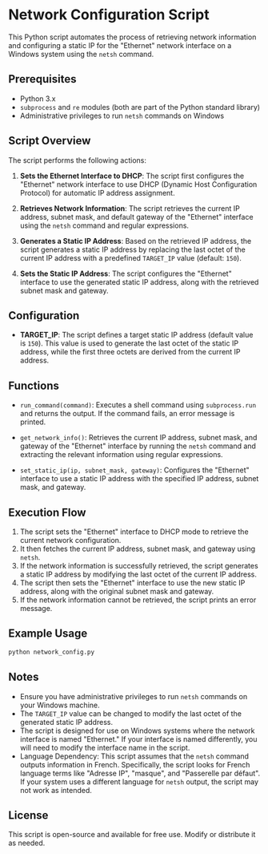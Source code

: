 # Network Configuration Script

This Python script automates the process of retrieving network information and configuring a static IP for the "Ethernet" network interface on a Windows system using the `netsh` command.

## Prerequisites

- Python 3.x
- `subprocess` and `re` modules (both are part of the Python standard library)
- Administrative privileges to run `netsh` commands on Windows

## Script Overview

The script performs the following actions:

1. **Sets the Ethernet Interface to DHCP**:
   The script first configures the "Ethernet" network interface to use DHCP (Dynamic Host Configuration Protocol) for automatic IP address assignment.

2. **Retrieves Network Information**:
   The script retrieves the current IP address, subnet mask, and default gateway of the "Ethernet" interface using the `netsh` command and regular expressions.

3. **Generates a Static IP Address**:
   Based on the retrieved IP address, the script generates a static IP address by replacing the last octet of the current IP address with a predefined `TARGET_IP` value (default: `150`).

4. **Sets the Static IP Address**:
   The script configures the "Ethernet" interface to use the generated static IP address, along with the retrieved subnet mask and gateway.

## Configuration

- **TARGET_IP**: The script defines a target static IP address (default value is `150`). This value is used to generate the last octet of the static IP address, while the first three octets are derived from the current IP address.

## Functions

- `run_command(command)`: Executes a shell command using `subprocess.run` and returns the output. If the command fails, an error message is printed.

- `get_network_info()`: Retrieves the current IP address, subnet mask, and gateway of the "Ethernet" interface by running the `netsh` command and extracting the relevant information using regular expressions.

- `set_static_ip(ip, subnet_mask, gateway)`: Configures the "Ethernet" interface to use a static IP address with the specified IP address, subnet mask, and gateway.

## Execution Flow

1. The script sets the "Ethernet" interface to DHCP mode to retrieve the current network configuration.
2. It then fetches the current IP address, subnet mask, and gateway using `netsh`.
3. If the network information is successfully retrieved, the script generates a static IP address by modifying the last octet of the current IP address.
4. The script then sets the "Ethernet" interface to use the new static IP address, along with the original subnet mask and gateway.
5. If the network information cannot be retrieved, the script prints an error message.

## Example Usage

```bash
python network_config.py
```

## Notes

- Ensure you have administrative privileges to run `netsh` commands on your Windows machine.
- The `TARGET_IP` value can be changed to modify the last octet of the generated static IP address.
- The script is designed for use on Windows systems where the network interface is named "Ethernet." If your interface is named differently, you will need to modify the interface name in the script.
- Language Dependency: This script assumes that the `netsh` command outputs information in French. Specifically, the script looks for French language terms like "Adresse IP", "masque", and "Passerelle par défaut". If your system uses a different language for `netsh` output, the script may not work as intended.

## License

This script is open-source and available for free use. Modify or distribute it as needed.

